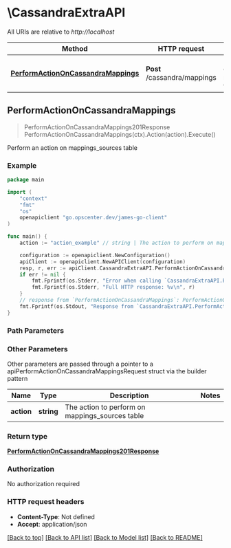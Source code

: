 # \CassandraExtraAPI

All URIs are relative to *http://localhost*

Method | HTTP request | Description
------------- | ------------- | -------------
[**PerformActionOnCassandraMappings**](CassandraExtraAPI.md#PerformActionOnCassandraMappings) | **Post** /cassandra/mappings | Perform an action on mappings_sources table



## PerformActionOnCassandraMappings

> PerformActionOnCassandraMappings201Response PerformActionOnCassandraMappings(ctx).Action(action).Execute()

Perform an action on mappings_sources table

### Example

```go
package main

import (
    "context"
    "fmt"
    "os"
    openapiclient "go.opscenter.dev/james-go-client"
)

func main() {
    action := "action_example" // string | The action to perform on mappings_sources table

    configuration := openapiclient.NewConfiguration()
    apiClient := openapiclient.NewAPIClient(configuration)
    resp, r, err := apiClient.CassandraExtraAPI.PerformActionOnCassandraMappings(context.Background()).Action(action).Execute()
    if err != nil {
        fmt.Fprintf(os.Stderr, "Error when calling `CassandraExtraAPI.PerformActionOnCassandraMappings``: %v\n", err)
        fmt.Fprintf(os.Stderr, "Full HTTP response: %v\n", r)
    }
    // response from `PerformActionOnCassandraMappings`: PerformActionOnCassandraMappings201Response
    fmt.Fprintf(os.Stdout, "Response from `CassandraExtraAPI.PerformActionOnCassandraMappings`: %v\n", resp)
}
```

### Path Parameters



### Other Parameters

Other parameters are passed through a pointer to a apiPerformActionOnCassandraMappingsRequest struct via the builder pattern


Name | Type | Description  | Notes
------------- | ------------- | ------------- | -------------
 **action** | **string** | The action to perform on mappings_sources table | 

### Return type

[**PerformActionOnCassandraMappings201Response**](PerformActionOnCassandraMappings201Response.md)

### Authorization

No authorization required

### HTTP request headers

- **Content-Type**: Not defined
- **Accept**: application/json

[[Back to top]](#) [[Back to API list]](../README.md#documentation-for-api-endpoints)
[[Back to Model list]](../README.md#documentation-for-models)
[[Back to README]](../README.md)

